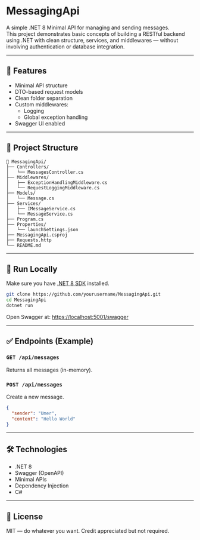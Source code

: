 # MessagingApi

A simple .NET 8 Minimal API for managing and sending messages.  
This project demonstrates basic concepts of building a RESTful backend using .NET with clean structure, services, and middlewares — without involving authentication or database integration.

---

## 🚀 Features

- Minimal API structure
- DTO-based request models
- Clean folder separation
- Custom middlewares:
  - Logging
  - Global exception handling
- Swagger UI enabled

---

## 📁 Project Structure

```
📁 MessagingApi/
├── Controllers/
│   └── MessagesController.cs
├── Middlewares/
│   ├── ExceptionHandlingMiddleware.cs
│   └── RequestLoggingMiddleware.cs
├── Models/
│   └── Message.cs
├── Services/
│   ├── IMessageService.cs
│   └── MessageService.cs
├── Program.cs
├── Properties/
│   └── launchSettings.json
├── MessagingApi.csproj
├── Requests.http
└── README.md
```

---

## 🔧 Run Locally

Make sure you have [.NET 8 SDK](https://dotnet.microsoft.com/download/dotnet/8.0) installed.

```bash
git clone https://github.com/yourusername/MessagingApi.git
cd MessagingApi
dotnet run
```

Open Swagger at: [https://localhost:5001/swagger](https://localhost:5001/swagger)

---

## ✅ Endpoints (Example)

### `GET /api/messages`
Returns all messages (in-memory).

### `POST /api/messages`
Create a new message.
```json
{
  "sender": "Umer",
  "content": "Hello World"
}
```

---

## 🛠️ Technologies

- .NET 8
- Swagger (OpenAPI)
- Minimal APIs
- Dependency Injection
- C#

---

## 📄 License

MIT — do whatever you want. Credit appreciated but not required.
